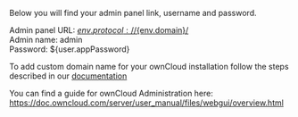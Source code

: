   Below you will find your admin panel link, username and password.  
  
  
  Admin panel URL: [${env.protocol}://${env.domain}/](${env.protocol}://${env.domain}/)  
  Admin name: admin  
  Password: ${user.appPassword}  
  
  To add custom domain name for your ownCloud installation follow the steps described in our [documentation](http://docs.jelastic.com/custom-domains)

  You can find a guide for ownCloud Administration here: https://doc.owncloud.com/server/user_manual/files/webgui/overview.html
